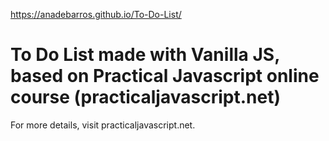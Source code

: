 
https://anadebarros.github.io/To-Do-List/

To Do List made with Vanilla JS, based on Practical Javascript online course (practicaljavascript.net)
=======

For more details, visit practicaljavascript.net.
